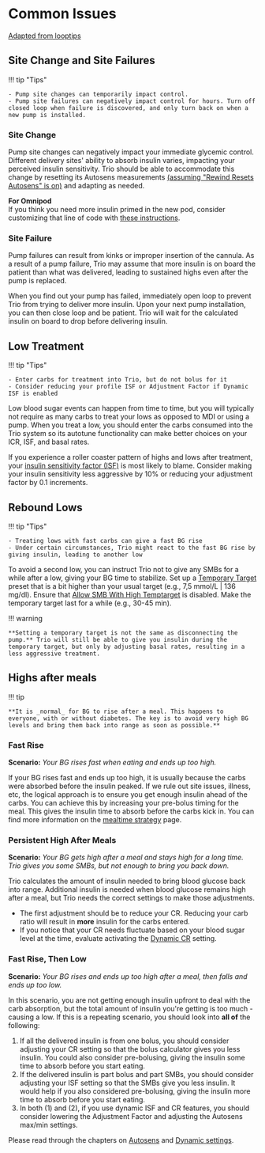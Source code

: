 # Common Issues
[Adapted from looptips](https://loopkit.github.io/looptips/how-to/think-like-loop/)

## Site Change and Site Failures

!!! tip "Tips"
    
    - Pump site changes can temporarily impact control. 
    - Pump site failures can negatively impact control for hours. Turn off closed loop when failure is discovered, and only turn back on when a new pump is installed.

### Site Change

Pump site changes can negatively impact your immediate glycemic control. Different delivery sites' ability to absorb insulin varies, impacting your perceived insulin sensitivity. Trio should be able to accommodate this change by resetting its Autosens measurements [(assuming "Rewind Resets Autosens" is on)](../settings/configuration/preferences/othersettings.md) and adapting as needed.

**For Omnipod**  
If you think you need more insulin primed in the new pod, consider customizing that line of code with [these instructions](./customize.md#omnipod-add-extra-insulin-on-insertion).

### Site Failure

Pump failures can result from kinks or improper insertion of the cannula. As a result of a pump failure, Trio may assume that more insulin is on board the patient than what was delivered, leading to sustained highs even after the pump is replaced. 

When you find out your pump has failed, immediately open loop to prevent Trio from trying to deliver more insulin. Upon your next pump installation, you can then close loop and be patient. Trio will wait for the calculated insulin on board to drop before delivering insulin.

## Low Treatment

!!! tip "Tips"
    
    - Enter carbs for treatment into Trio, but do not bolus for it
    - Consider reducing your profile ISF or Adjustment Factor if Dynamic ISF is enabled

Low blood sugar events can happen from time to time, but you will typically not require as many carbs to treat your lows as opposed to MDI or using a pump. When you treat a low, you should enter the carbs consumed into the Trio system so its autotune functionality can make better choices on your ICR, ISF, and basal rates.

If you experience a roller coaster pattern of highs and lows after treatment, your [insulin sensitivity factor (ISF)](../settings/configuration/insulinsensitivities.md) is most likely to blame. Consider making your insulin sensitivity less aggressive by 10% or reducing your adjustment factor by 0.1 increments. 

## Rebound Lows

!!! tip "Tips"
    
    - Treating lows with fast carbs can give a fast BG rise
    - Under certain circumstances, Trio might react to the fast BG rise by giving insulin, leading to another low

To avoid a second low, you can instruct Trio not to give any SMBs for a while after a low, giving your BG time to stabilize. Set up a [Temporary Target](temptarget.md) preset that is a bit higher than your usual target (e.g., 7,5 mmol/L | 136 mg/dl). Ensure that [Allow SMB With High Temptarget](../settings/configuration/preferences/smbsettings.md) is disabled. Make the temporary target last for a while (e.g., 30-45 min).

!!! warning

    **Setting a temporary target is not the same as disconnecting the pump.** Trio will still be able to give you insulin during the temporary target, but only by adjusting basal rates, resulting in a less aggressive treatment.

## Highs after meals

!!! tip
    
    **It is _normal_ for BG to rise after a meal. This happens to everyone, with or without diabetes. The key is to avoid very high BG levels and bring them back into range as soon as possible.**

### Fast Rise

**Scenario:** _Your BG rises fast when eating and ends up too high._

If your BG rises fast and ends up too high, it is usually because the carbs were absorbed before the insulin peaked. If we rule out site issues, illness, etc, the logical approach is to ensure you get enough insulin ahead of the carbs. You can achieve this by increasing your pre-bolus timing for the meal. This gives the insulin time to absorb before the carbs kick in. You can find more information on the [mealtime strategy](../Configuration/transition-qa.md#mealtime-strategy) page.

### Persistent High After Meals

**Scenario:** _Your BG gets high after a meal and stays high for a long time. Trio gives you some SMBs, but not enough to bring you back down._

Trio calculates the amount of insulin needed to bring blood glucose back into range. Additional insulin is needed when blood glucose remains high after a meal, but Trio needs the correct settings to make those adjustments. 

- The first adjustment should be to reduce your CR. Reducing your carb ratio will result in **more** insulin for the carbs entered.
- If you notice that your CR needs fluctuate based on your blood sugar level at the time, evaluate activating the [Dynamic CR](../settings/configuration/preferences/dynamicsettings.md#dynamic-cr) setting. 

### Fast Rise, Then Low

**Scenario:** _Your BG rises and ends up too high after a meal, then falls and ends up too low._

In this scenario, you are not getting enough insulin upfront to deal with the carb absorption, but the total amount of insulin you're getting is too much - causing a low. If this is a repeating scenario, you should look into <b>all of</b> the following:

1. If all the delivered insulin is from one bolus, you should consider adjusting your CR setting so that the bolus calculator gives you less insulin. You could also consider pre-bolusing, giving the insulin some time to absorb before you start eating.
2. If the delivered insulin is part bolus and part SMBs, you should consider adjusting your ISF setting so that the SMBs give you less insulin. It would help if you also considered pre-bolusing, giving the insulin more time to absorb before you start eating.
3. In both (1) and (2), if you use dynamic ISF and CR features, you should consider lowering the Adjustment Factor and adjusting the Autosens max/min settings.

Please read through the chapters on [Autosens](../settings/configuration/concepts/autosens-dynamic.md) and [Dynamic settings](../settings/configuration/preferences/dynamicsettings.md).
